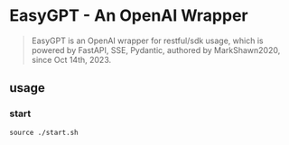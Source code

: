 # EasyGPT - An OpenAI Wrapper

> EasyGPT is an OpenAI wrapper for restful/sdk usage, which is powered by FastAPI, SSE, Pydantic, authored by
> MarkShawn2020, since Oct 14th, 2023.

## usage

### start

```shell
source ./start.sh
```
